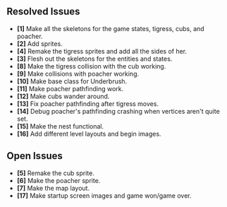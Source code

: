 ## Resolved Issues ##
- **[1]** Make all the skeletons for the game states, tigress, cubs, and poacher.
- **[2]** Add sprites.
- **[4]** Remake the tigress sprites and add all the sides of her.
- **[3]** Flesh out the skeletons for the entities and states.
- **[8]** Make the tigress collision with the cub working.
- **[9]** Make collisions with poacher working.
- **[10]** Make base class for Underbrush.
- **[11]** Make poacher pathfinding work.
- **[12]** Make cubs wander around.
- **[13]** Fix poacher pathfinding after tigress moves.
- **[14]** Debug poacher's pathfinding crashing when vertices aren't quite set.
- **[15]** Make the nest functional.
- **[16]** Add different level layouts and begin images.

## Open Issues ##
- **[5]** Remake the cub sprite.
- **[6]** Make the poacher sprite.
- **[7]** Make the map layout.
- **[17]** Make startup screen images and game won/game over.
